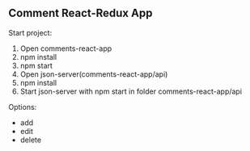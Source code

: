 ## Comment React-Redux App

Start project:
1. Open comments-react-app 
2. npm install
3. npm start
4. Open json-server(comments-react-app/api) 
5. npm install
6. Start json-server with npm start in folder comments-react-app/api

Options: 
- add
- edit
- delete
